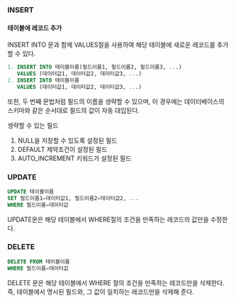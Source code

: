 ### INSERT

#### 테이블에 레코드 추가

INSERT INTO 문과 함께 VALUES절을 사용하여 해당 테이블에 새로운 레코드를 추가할 수 있다.

```sql
1. INSERT INTO 테이블이름(필드이름1, 필드이름2, 필드이름3, ...)
   VALUES (데이터값1, 데이터값2, 데이터값3, ...)
2. INSERT INTO 테이블이름
   VALUES (데이터값1, 데이터값2, 데이터값3, ...)
```

또한, 두 번째 문법처럼 필드의 이름을 생략할 수 있으며, 이 경우에는 데이터베이스의 스키마와 같은 순서대로 필드의 값이 자동 대입된다.

생략할 수 있는 필드

1. NULL을 저장할 수 있도록 설정된 필드
2. DEFAULT 제약조건이 설정된 필드
3. AUTO_INCREMENT 키워드가 설정된 필드

### UPDATE

```sql
UPDATE 테이블이름
SET 필드이름1=데이터값1, 필드이름2=데이터값2, ...
WHERE 필드이름=데이터값
```

UPDATE문은 해당 테이블에서 WHERE절의 조건을 만족하는 레코드의 값만을 수정한다.

### DELETE

```sql
DELETE FROM 테이블이름
WHERE 필드이름=데이터값
```

DELETE 문은 해당 테이블에서 WHERE 절의 조건을 만족하는 레코드만을 삭제한다.
즉, 테이블에서 명시된 필드와, 그 값이 일치하는 레코드만을 삭제해 준다.
